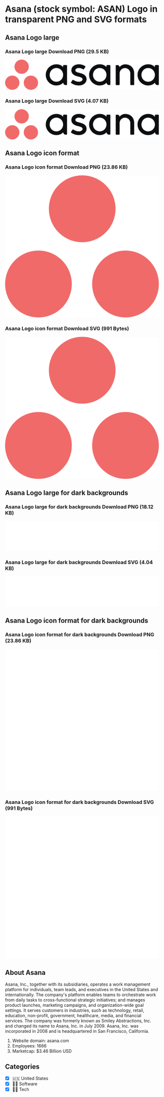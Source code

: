 # Asana (stock symbol: ASAN) Logo in transparent PNG and SVG formats

## Asana Logo large

### Asana Logo large Download PNG (29.5 KB)

![Asana Logo large Download PNG (29.5 KB)](/img/orig/ASAN_BIG-b201c207.png)

### Asana Logo large Download SVG (4.07 KB)

![Asana Logo large Download SVG (4.07 KB)](/img/orig/ASAN_BIG-dd0bcb6b.svg)

## Asana Logo icon format

### Asana Logo icon format Download PNG (23.86 KB)

![Asana Logo icon format Download PNG (23.86 KB)](/img/orig/ASAN-1325de11.png)

### Asana Logo icon format Download SVG (991 Bytes)

![Asana Logo icon format Download SVG (991 Bytes)](/img/orig/ASAN-8153615f.svg)

## Asana Logo large for dark backgrounds

### Asana Logo large for dark backgrounds Download PNG (18.12 KB)

![Asana Logo large for dark backgrounds Download PNG (18.12 KB)](/img/orig/ASAN_BIG.D-aed62503.png)

### Asana Logo large for dark backgrounds Download SVG (4.04 KB)

![Asana Logo large for dark backgrounds Download SVG (4.04 KB)](/img/orig/ASAN_BIG.D-39b91d9e.svg)

## Asana Logo icon format for dark backgrounds

### Asana Logo icon format for dark backgrounds Download PNG (23.86 KB)

![Asana Logo icon format for dark backgrounds Download PNG (23.86 KB)](/img/orig/ASAN.D-a4671d29.png)

### Asana Logo icon format for dark backgrounds Download SVG (991 Bytes)

![Asana Logo icon format for dark backgrounds Download SVG (991 Bytes)](/img/orig/ASAN.D-9a535f20.svg)

## About Asana

Asana, Inc., together with its subsidiaries, operates a work management platform for individuals, team leads, and executives in the United States and internationally. The company's platform enables teams to orchestrate work from daily tasks to cross-functional strategic initiatives; and manages product launches, marketing campaigns, and organization-wide goal settings. It serves customers in industries, such as technology, retail, education, non-profit, government, healthcare, media, and financial services. The company was formerly known as Smiley Abstractions, Inc. and changed its name to Asana, Inc. in July 2009. Asana, Inc. was incorporated in 2008 and is headquartered in San Francisco, California.

1. Website domain: asana.com
2. Employees: 1666
3. Marketcap: $3.46 Billion USD


## Categories
- [x] 🇺🇸 United States
- [x] 👨‍💻 Software
- [x] 👩‍💻 Tech

